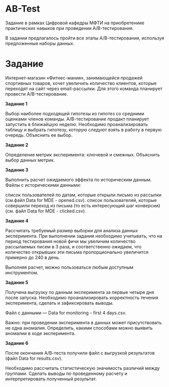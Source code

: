 # AB-Test

Задание в рамках Цифровой кафедры МФТИ на приобретениие практических навыков при проведении A/B-тестирования. 

В задании предлагалось пройти все этапы А/В-тестирования, используя предложенные наборы данных.

# Задание

Интернет-магазин «Фитнес-мания», занимающейся продажей спортивных товаров, хочет увеличить количество клиентов, которые переходят на сайт через email-рассылки. Для этого команда планирует провести A/B-тестирование.

**Задание 1**

Выбор наиболее подходящей гипотезы из гипотез со средними оценками членов команды. А/В-тестирование продакт планирует запустить в ближайшую неделю. Необходимо проанализировать таблицу и выбрать гипотезу, которую следуют взять в работу в
первую очередь. Объяснить ее выбор.

**Задание 2**

Определение метрик эксперимента: ключевой и смежных. Объяснить выбор данных метрик. 

**Задание 3**

Выполнить расчет ожидаемого эффекта по историческим данным. Файлы с историческими данными:

список пользователей по датам, которые открыли письмо из рассылки (см.файл Data for MDE - opened.csv).
список пользователей, которые совершили переход из письма (то есть интересующий шаг конверсии) (см. файл Data for MDE - clicked.csv).

**Задание 4**

Рассчитать требуемый размер выборки для анализа данных эксперимента.
При выполнении задания необходимо учитывать, что на период тестирования новой фичи мы увеличим количество рассылаемых писем в 3 раза, и соответственно ожидаем, что количество открывших эти письма пропорционально увеличится примерно до 240 в
день.

Выполняя расчет, можно пользоваться любым доступным инструментом.

**Задание 5**

Получена выгрузку по данным эксперимента за первые четыре дня после запуска. Необходимо проанализировать корректность течения эксперимента, сделать и зафиксировать выводы.

Файл с данными — Data for monitoring - first 4 days.csv.

Важно: при проведении эксперимента в данных может присутствовать не одна аномалия. 
Определить, какими способами можно выявить аномалии в ходе эксперимента.

**Задание 6**

После окончания А/В-теста получили файл с выгрузкой результатов (файл Data for results.csv). 

Необходимо рассчитать статистическую значимость различий между группами.
Сделать выводы по проведенному расчету и интерпретировать полученный результат.








